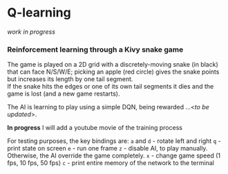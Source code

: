 # Q-learning

_work in progress_

### Reinforcement learning through a Kivy snake game

The game is played on a 2D grid with a discretely-moving snake (in black) that can face N/S/W/E; picking an apple (red circle) gives the snake points but increases its length by one tail segment.  
If the snake hits the edges or one of its own tail segments it dies and the game is lost (and a new game restarts).  

The AI is learning to play using a simple DQN, being rewarded ...<*to be updated*>.  

**In progress** I will add a youtube movie of the training process

For testing purposes, the key bindings are:
`a` and `d` - rotate left and right
`q` - print state on screen
`e` - run one frame
`z` - disable AI, to play manually. Otherwise, the AI override the game completely.
`x` - change game speed (1 fps, 10 fps, 50 fps)
`c` - print entire memory of the network to the terminal
